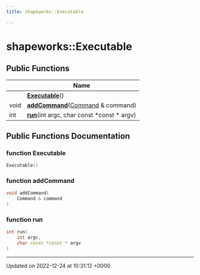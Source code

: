 ```yaml
---
title: shapeworks::Executable

---
```


# shapeworks::Executable





## Public Functions

|                | Name           |
| -------------- | -------------- |
| | **[Executable](../Classes/classshapeworks_1_1Executable.md#function-executable)**() |
| void | **[addCommand](../Classes/classshapeworks_1_1Executable.md#function-addcommand)**([Command](../Classes/classshapeworks_1_1Command.md) & command) |
| int | **[run](../Classes/classshapeworks_1_1Executable.md#function-run)**(int argc, char const *const * argv) |

## Public Functions Documentation

### function Executable

```cpp
Executable()
```


### function addCommand

```cpp
void addCommand(
    Command & command
)
```


### function run

```cpp
int run(
    int argc,
    char const *const * argv
)
```


-------------------------------

Updated on 2022-12-24 at 10:31:12 +0000